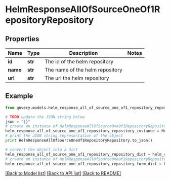 # HelmResponseAllOfSourceOneOf1RepositoryRepository


## Properties
Name | Type | Description | Notes
------------ | ------------- | ------------- | -------------
**id** | **str** | The id of the helm repository | 
**name** | **str** | The name of the helm repository | 
**url** | **str** | The url the helm repository | 

## Example

```python
from qovery.models.helm_response_all_of_source_one_of1_repository_repository import HelmResponseAllOfSourceOneOf1RepositoryRepository

# TODO update the JSON string below
json = "{}"
# create an instance of HelmResponseAllOfSourceOneOf1RepositoryRepository from a JSON string
helm_response_all_of_source_one_of1_repository_repository_instance = HelmResponseAllOfSourceOneOf1RepositoryRepository.from_json(json)
# print the JSON string representation of the object
print HelmResponseAllOfSourceOneOf1RepositoryRepository.to_json()

# convert the object into a dict
helm_response_all_of_source_one_of1_repository_repository_dict = helm_response_all_of_source_one_of1_repository_repository_instance.to_dict()
# create an instance of HelmResponseAllOfSourceOneOf1RepositoryRepository from a dict
helm_response_all_of_source_one_of1_repository_repository_form_dict = helm_response_all_of_source_one_of1_repository_repository.from_dict(helm_response_all_of_source_one_of1_repository_repository_dict)
```
[[Back to Model list]](../README.md#documentation-for-models) [[Back to API list]](../README.md#documentation-for-api-endpoints) [[Back to README]](../README.md)



